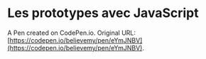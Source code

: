 # Les prototypes avec JavaScript

A Pen created on CodePen.io. Original URL: [https://codepen.io/believemy/pen/eYmJNBV](https://codepen.io/believemy/pen/eYmJNBV).


